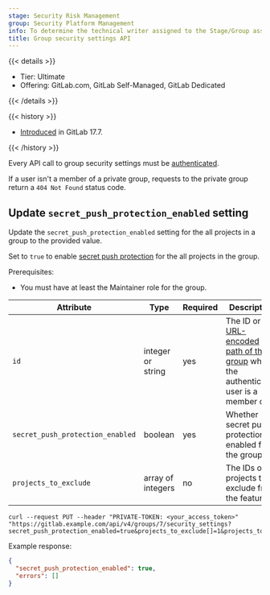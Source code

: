 ```yaml
---
stage: Security Risk Management
group: Security Platform Management
info: To determine the technical writer assigned to the Stage/Group associated with this page, see https://handbook.gitlab.com/handbook/product/ux/technical-writing/#assignments
title: Group security settings API
---
```


{{< details >}}

- Tier: Ultimate
- Offering: GitLab.com, GitLab Self-Managed, GitLab Dedicated

{{< /details >}}

{{< history >}}

- [Introduced](https://gitlab.com/gitlab-org/gitlab/-/issues/502827) in GitLab 17.7.

{{< /history >}}

Every API call to group security settings must be [authenticated](rest/authentication.md).

If a user isn't a member of a private group, requests to the private group return a `404 Not Found` status code.

## Update `secret_push_protection_enabled` setting

Update the `secret_push_protection_enabled` setting for the all projects in a group to the provided value.

Set to `true` to enable [secret push protection](../user/application_security/secret_detection/secret_push_protection/_index.md) for the all projects in the group.

Prerequisites:

- You must have at least the Maintainer role for the group.

| Attribute           | Type              | Required   | Description                                                                                                                  |
| ------------------- | ----------------- | ---------- | -----------------------------------------------------------------------------------------------------------------------------|
| `id`                | integer or string | yes        | The ID or [URL-encoded path of the group](rest/_index.md#namespaced-paths) which the authenticated user is a member of  |
| `secret_push_protection_enabled`        | boolean | yes        | Whether secret push protection is enabled for the group. |
| `projects_to_exclude`        | array of integers | no        | The IDs of projects to exclude from the feature.  |

```shell
curl --request PUT --header "PRIVATE-TOKEN: <your_access_token>" "https://gitlab.example.com/api/v4/groups/7/security_settings?secret_push_protection_enabled=true&projects_to_exclude[]=1&projects_to_exclude[]=2"
```

Example response:

```json
{
  "secret_push_protection_enabled": true,
  "errors": []
}
```
